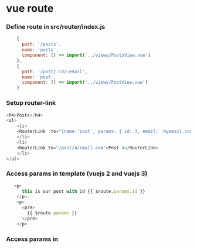 # vue route

### Define route in src/router/index.js

```js
    {
      path: '/posts',
      name: 'posts',
      component: () => import('../views/PostsView.vue')
    },
    {
      path: '/post/:id/:email',
      name: 'post',
      component: () => import('../views/PostView.vue')
    }
```

### Setup router-link

```js
<h4>Posts</h4>
<ul>
    <li>
    <RouterLink :to="{name:'post', params: { id: 3, email: 'myemail.com'} }">Post 3</RouterLink>
    </li>
    <li>
    <RouterLink to="/post/4/email.com">Post 4</RouterLink>
    </li>
</ul>
```

### Access params in template (vuejs 2 and vuejs 3)

```js
   <p>
      this is our post with id {{ $route.params.id }}
    </p>
    <p>
      <pre>
        {{ $route.params }}
      </pre>
    </p>
```

### Access params in <script setup> ( vuejs 3)

```js
import { useRoute, useRouter } from 'vue-router'

const route = useRoute()

console.log(route.params.id)
console.log(route.params.email)

// use router to push route

const router = useRouter()

const goToHome = () => {
  router.push({
    name: 'home',
    params: {
      id: 3,
      email: 'email@gmail.com'
    }
  })
}
```
